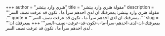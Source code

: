 +++
author = "هنري وارد بيتشر"
title = "مقولة هنري وارد بيتشر"
description = '''مقولة هنري وارد بيتشر: بمعرفتك ان لدى احدهم سراً ما ، تكون قد عرفت نصف السر .'''
quote = '''بمعرفتك ان لدى احدهم سراً ما ، تكون قد عرفت نصف السر .'''
slug = '''بمعرفتك-ان-لدى-احدهم-سراً-ما-،-تكون-قد-عرفت-نصف-السر'''
+++
بمعرفتك ان لدى احدهم سراً ما ، تكون قد عرفت نصف السر .
